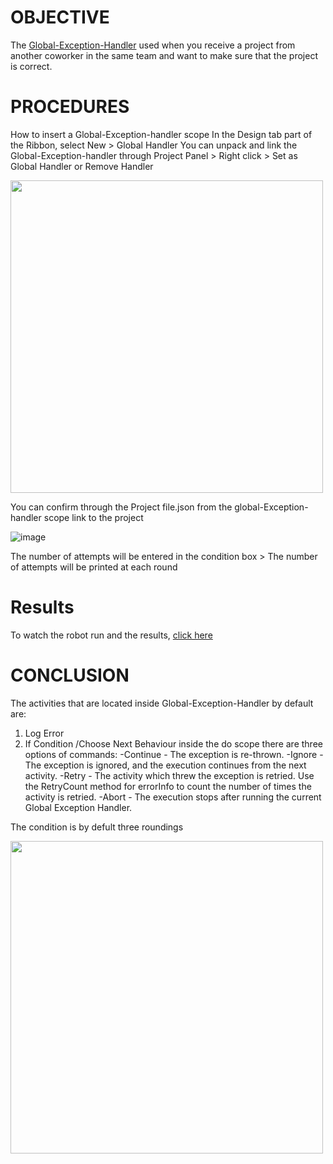 # OBJECTIVE 
The [Global-Exception-Handler](https://docs.uipath.com/studio/standalone/2023.4/user-guide/global-exception-handler) used when you receive a project from another coworker in the same team and want to make sure that the project is correct.

# PROCEDURES
How to insert a Global-Exception-handler scope
In the Design tab part of the Ribbon, select New > Global Handler
You can unpack and link the Global-Exception-handler through Project Panel > Right click > Set as Global Handler or Remove Handler


<img src="https://github.com/user-attachments/assets/a041f1a5-7807-419d-8e5a-1866d1ede8e9" width="500">

You can confirm through the Project file.json from the global-Exception-handler scope link to the project

![image](https://github.com/user-attachments/assets/8b358d2f-7477-48a3-867f-587d3198caf3)


The number of attempts will be entered in the condition box > The number of attempts will be printed at each round

# Results

To watch the robot run and the results, [click here](https://drive.google.com/file/d/1Od5widPQyt08J11YDIY6XNUHxAxdzkLv/view?usp=sharing)



# CONCLUSION
The activities that are located inside Global-Exception-Handler by default are: 
1) Log Error
2) If Condition /Choose Next Behaviour inside the do scope there are three options of commands:
-Continue - The exception is re-thrown.
-Ignore - The exception is ignored, and the execution continues from the next activity.
-Retry - The activity which threw the exception is retried. Use the RetryCount method for errorInfo to count the number of times the activity is retried.
-Abort - The execution stops after running the current Global Exception Handler.

The condition is by defult three roundings

<img src="https://github.com/user-attachments/assets/9cb5b6b4-2f2c-4aca-99b5-854483846340" width="500">

